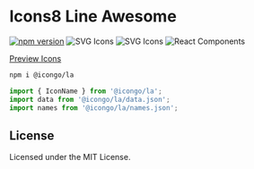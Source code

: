 Icons8 Line Awesome
===

[![npm version](https://img.shields.io/npm/v/@icongo/la.svg)](https://www.npmjs.com/package/@icongo/la)
![SVG Icons](https://shields.io/badge/SVG-icons-green?logo=svg&style=flat)
![SVG Icons](https://shields.io/badge/TypeScript-Support-green?logo=TypeScript&style=flat)
![React Components](https://shields.io/badge/React-components-green?logo=react&style=flat)

[Preview Icons](http://icongo.github.io/#/icons/la)

```bash
npm i @icongo/la
```

```jsx
import { IconName } from '@icongo/la';
import data from '@icongo/la/data.json';
import names from '@icongo/la/names.json';
```

## License

Licensed under the MIT License.